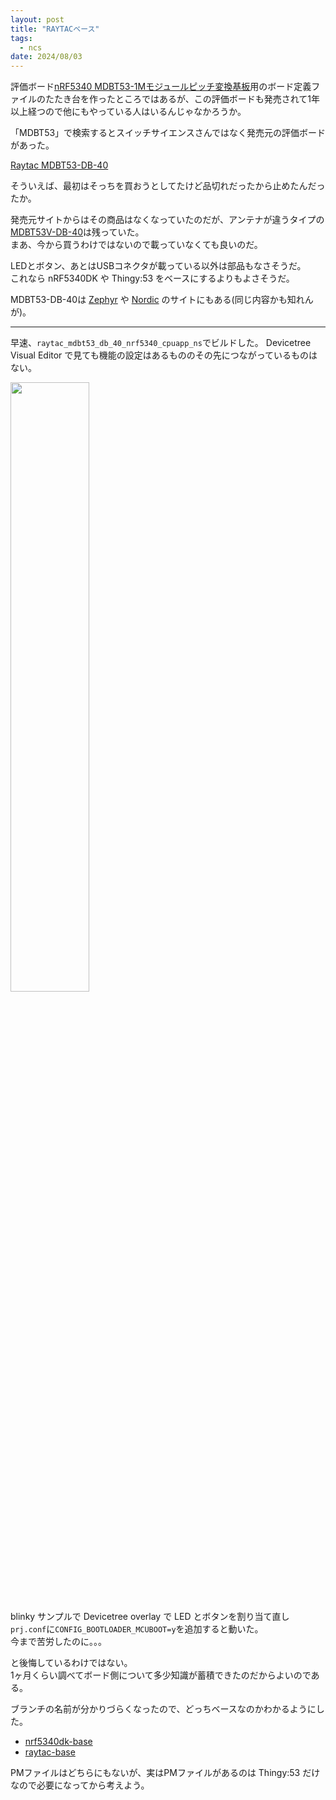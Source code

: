 ```yaml
---
layout: post
title: "RAYTACベース"
tags:
  - ncs
date: 2024/08/03
---
```


評価ボード[nRF5340 MDBT53-1Mモジュールピッチ変換基板](https://www.switch-science.com/products/8658)用のボード定義ファイルのたたき台を作ったところではあるが、この評価ボードも発売されて1年以上経つので他にもやっている人はいるんじゃなかろうか。

「MDBT53」で検索するとスイッチサイエンスさんではなく発売元の評価ボードがあった。

[Raytac MDBT53-DB-40](https://www.switch-science.com/products/8620?_pos=1&_sid=6944ab6c4&_ss=r)

そういえば、最初はそっちを買おうとしてたけど品切れだったから止めたんだったか。

発売元サイトからはその商品はなくなっていたのだが、アンテナが違うタイプの[MDBT53V-DB-40](https://www.raytac.com/product/ins.php?index_id=140)は残っていた。  
まあ、今から買うわけではないので載っていなくても良いのだ。

LEDとボタン、あとはUSBコネクタが載っている以外は部品もなさそうだ。  
これなら nRF5340DK や Thingy:53 をベースにするよりもよさそうだ。

MDBT53-DB-40は [Zephyr](https://docs.zephyrproject.org/latest/boards/raytac/mdbt53_db_40/doc/index.html) や [Nordic](https://docs.nordicsemi.com/bundle/ncs-latest/page/zephyr/boards/raytac/mdbt53_db_40/doc/index.html) のサイトにもある(同じ内容かも知れんが)。

----

早速、`raytac_mdbt53_db_40_nrf5340_cpuapp_ns`でビルドした。
Devicetree Visual Editor で見ても機能の設定はあるもののその先につながっているものはない。

<a href="./20240803a-1.png"><img src="./20240803a-1.png" width="50%"></a>

blinky サンプルで Devicetree overlay で LED とボタンを割り当て直し `prj.conf`に`CONFIG_BOOTLOADER_MCUBOOT=y`を追加すると動いた。  
今まで苦労したのに。。。

と後悔しているわけではない。  
1ヶ月くらい調べてボード側について多少知識が蓄積できたのだからよいのである。

ブランチの名前が分かりづらくなったので、どっちベースなのかわかるようにした。

* [nrf5340dk-base](https://github.com/hirokuma/ncs-custom-board/tree/nrf5340dk-base)
* [raytac-base](https://github.com/hirokuma/ncs-custom-board/tree/raytac-base)

PMファイルはどちらにもないが、実はPMファイルがあるのは Thingy:53 だけなので必要になってから考えよう。
